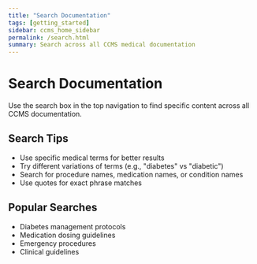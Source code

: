 ```yaml
---
title: "Search Documentation"
tags: [getting_started]
sidebar: ccms_home_sidebar
permalink: /search.html
summary: Search across all CCMS medical documentation
---
```


# Search Documentation

Use the search box in the top navigation to find specific content across all CCMS documentation.

## Search Tips

- Use specific medical terms for better results
- Try different variations of terms (e.g., "diabetes" vs "diabetic")
- Search for procedure names, medication names, or condition names
- Use quotes for exact phrase matches

## Popular Searches

- Diabetes management protocols
- Medication dosing guidelines
- Emergency procedures
- Clinical guidelines
